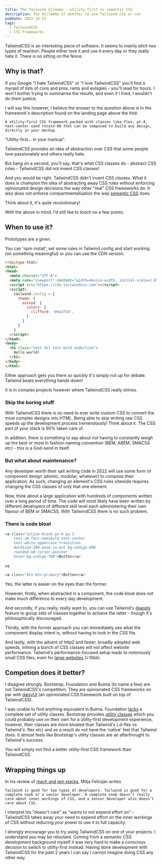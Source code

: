 ```yaml
---
title: The Tailwind dilemma - utility first vs semantic CSS
description: The dillemma of whether to use Tailwind CSS or not
pubDate: 2022-10-23
tags:
  - TailwindCSS
  - CSS Frameworks
---
```


TailwindCSS is an interesting piece of software. It seems to mainly elicit two types of reaction. People either love it and use it every day or they really hate it. There is no sitting on the fence.

## Why is that?

If you Google "I hate TailwindCSS" or "I love TailwindCSS" you'll find a myraid of lists of cons and pros, rants and eulogies - you'll read for hours. I won't bother trying to summarise the results, and even if I tried, I wouldn't do them justice.

I will say this however, I believe the answer to the question above is in the framework's description found on the landing page above the fold:

```
A utility-first CSS framework packed with classes like flex, pt-4, text-center sand rotate-90 that can be composed to build any design, directly in your markup.
```

"Utility-first... in your markup".

TailwindCSS provides an idea of abstraction over CSS that some people love passionately and others really hate.

But hang on a second, you'll say, that's what CSS classes do - abstract CSS rules - TailwindCSS did not invent CSS classes!

And you would be right. TailwindCSS didn't invent CSS classes. What it does is champion the idea of abstracting away CSS rules without enforcing opinionated design decisions the way other "real" CSS frameworks do. It also does not enforce compartmentalisation the way <a href="https://maintainablecss.com/chapters/semantics/">semantic CSS</a> does.

Think about it, it's quite revolutionary!

With the above in mind, I'd still like to touch on a few points.

## When to use it?

Prototypes are a given.

You can 'npm install', set some rules in Tailwind config and start working (on something meaningful) or you can use the CDN version:

```html
<!doctype html>
<html>
<head>
  <meta charset="UTF-8">
  <meta name="viewport" content="width=device-width, initial-scale=1.0">
  <script src="https://cdn.tailwindcss.com"></script>
  <script>
    tailwind.config = {
      theme: {
        extend: {
          colors: {
            clifford: '#da373d',
          }
        }
      }
    }
  </script>
</head>
<body>
  <h1 class="text-3xl font-bold underline">
    Hello world!
  </h1>
</body>
</html>
```

Either approach gets you there so quickly it's simply not up for debate. Tailwind beats everything hands down!

It is in complex projects however where TailwindCSS really shines.

### Skip the boring stuff

With TailwindCSS there is no need to ever write custom CSS to convert the most complex designs into HTML. Being able to skip writing raw CSS speeds up the development process tremendously! Think about it. The CSS part of your stack is 90% taken care of.

In addition, there is something to say about not having to constantly weigh up the best or most in fashion naming convention (BEM, ABEM, SMACSS etc) - this is a God-send in itself.

### But what about maintenance?

Any developer worth their salt writing code in 2022 will use some form of component design (atomic, modular, whatever) to compose their application. As such, changing an element's CSS rules sitewide requires changing the CSS classes of only that one element.

Now, think about a large application with hundreds of components written over a long period of time. The code will most likely have been written by different developers of different skill level each administering their own flavour of BEM or SMACSS. With TailwindCSS there is no such problem.

### There is code bloat

```html
<a class="inline-block px-4 py-3
    text-sm font-semibold text-center
    text-white uppercase transition
    duration-200 ease-in-out bg-indigo-600
    rounded-md cursor-pointer
    hover:bg-indigo-700">Button</a>
```

vs

```html
<a class="btn btn-primary">Button</a>
```

Yes, the latter is easier on the eyes than the former.

However, firstly, when abstracted in a component, the code bloat does not make much difference to every day development.

And secondly, if you really, really want to, you can use Tailwind's <a href="https://tailwindcss.com/docs/reusing-styles#extracting-classes-with-apply">@apply</a> feature to group sets of classes together to achieve the latter - though it's philosophically discouraged.

Thirdly, with the former approach you can immediately see what the component display intent is, without having to look in the CSS file.

And lastly, with the advent of http2 and faster, broadly adopted web speeds, inlining a bunch of CSS classes will not affect website performance. Tailwind's performance-focused setup leads to notoriously small CSS files, even for <a href="https://tailwindcss.com/docs/optimizing-for-production">large websites</a> (>10kb).

## Competion does it better?

I disagree strongly. Bootstrap, Foundation and Bulma (to name a few) are not TailwindCSS's competition. They are opinionated CSS frameworks on par with <a href="https://daisyui.com/">daisyUI</a> (an opinionated CSS framework built on top of TailwindCSS).

I was unable to find anything equivalent in Bulma. Foundation <a href="https://get.foundation/sites/docs-v5/utility-classes.html">lacks</a> a complete set of utility classes. Bootstrap provides <a href="https://getbootstrap.com/docs/4.0/utilities/borders/">utility classes</a> which you could probably use on their own for a utility-first development experience, however, their classes are more bloated than Tailwind's (.d-flex vs Tailwind's .flex etc) and as a result do not have the 'native' feel that Tailwind does. It almost feels like Bootstrap's utility classes are an afterthought to Tailwind's success.

You will simply not find a better utility-first CSS framework than TailwindCSS.

## Wrapping things up

In his review of <a href="https://mitjafelicijan.com/state-of-web-technologies-and-web-development-in-year-2022.html">mach and jam stacks</a>, Mitja Felicijan writes

```
Tailwind is good for two types of developers. Tailwind is good for a complete noob or a senior developer. A complete noob doesn’t really care about inner workings of CSS, and a senior developer also doesn’t care about CSS.
```

I interpret his "doesn't care" as "wants to not expend effort on" - TailwindCSS takes away your need to expend effort on the inner workings of CSS without reducing your power to use it to full capacity.

I strongly encourage you to try using TailwindCSS on one of your projects. I understand you may be reluctant. Coming from a semantic CSS development background myself it was very hard to make a conscious decision to switch to utility-first instead. Having done development with TailwindCSS for the past 2 years I can say I cannot imagine doing CSS any other way.
